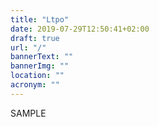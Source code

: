 ```yaml
---
title: "Ltpo"
date: 2019-07-29T12:50:41+02:00
draft: true
url: "/"
bannerText: ""
bannerImg: ""
location: ""
acronym: ""
---
```


SAMPLE